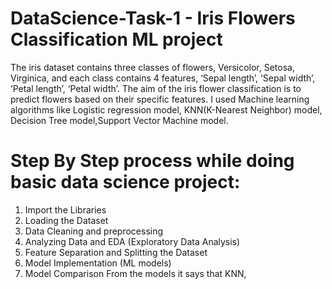# DataScience-Task-1 - Iris Flowers Classification ML project
The iris dataset contains three classes of flowers, Versicolor, Setosa, Virginica, and each class contains 4 features, ‘Sepal length’, ‘Sepal width’, ‘Petal length’, ‘Petal width’. The aim of the iris flower classification is to predict flowers based on their specific features.
I used Machine learning algorithms like Logistic regression model, KNN(K-Nearest Neighbor) model, Decision Tree model,Support Vector Machine model.
# Step By Step process while doing basic data science project:
1. Import the Libraries
2. Loading the Dataset
3. Data Cleaning and preprocessing
4. Analyzing Data and EDA (Exploratory Data Analysis)
5. Feature Separation and Splitting the Dataset
6. Model Implementation (ML models)
7. Model Comparison
From the models it says that KNN, 
